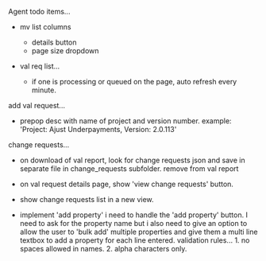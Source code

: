 Agent todo items...
 
- mv list columns
    - details button
    - page size dropdown

- val req list...
    - if one is processing or queued on the page, auto refresh every minute.

add val request...
- prepop desc with name of project and version number. example: 'Project: Ajust Underpayments, Version: 2.0.113'
     
change requests...
- on download of val report, look for change requests json and save in separate file in change_requests subfolder.  remove from val report
- on val request details page, show 'view change requests' button.
- show change requests list in a new view. 




- implement 'add property' 
i need to handle the 'add property' button. I need to ask for the property name but i also need to give an option to allow the user to 'bulk add' multiple properties and give them a multi line textbox to add a property for each line entered. validation rules... 1. no spaces allowed in names. 2. alpha characters only.
